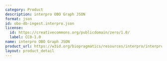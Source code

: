 ```yaml
---
category: Product
description: interpro OBO Graph JSON
format: json
id: obo-db-ingest.interpro.json
license:
  id: https://creativecommons.org/publicdomain/zero/1.0/
  label: CC0-1.0
name: interpro OBO Graph JSON
product_url: https://w3id.org/biopragmatics/resources/interpro/interpro.json
layout: product_detail
---
```


